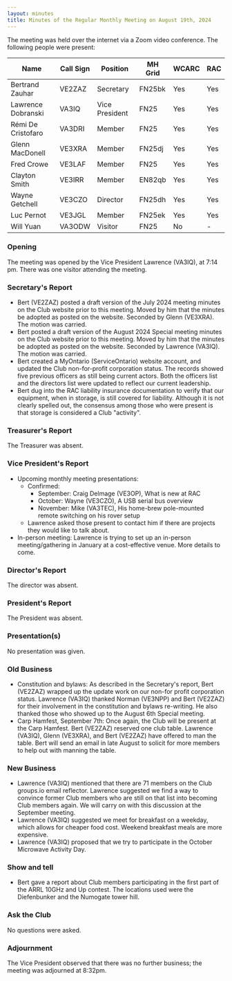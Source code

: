 ```yaml
---
layout: minutes
title: Minutes of the Regular Monthly Meeting on August 19th, 2024
---
```

The meeting was held over the internet via a Zoom video conference.
The following people were present:

| Name               | Call Sign | Position       | MH Grid | WCARC | RAC |
| ------------------ | --------- | -------------- | ------- | ----- | --- |
| Bertrand Zauhar    | VE2ZAZ    | Secretary      | FN25bk  | Yes   | Yes |
| Lawrence Dobranski | VA3IQ     | Vice President | FN25    | Yes   | Yes |
| Rémi De Cristofaro | VA3DRI    | Member         | FN25    | Yes   | Yes |
| Glenn MacDonell    | VE3XRA    | Member         | FN25dj  | Yes   | Yes |
| Fred Crowe         | VE3LAF    | Member         | FN25    | Yes   | Yes |
| Clayton Smith      | VE3IRR    | Member         | EN82qb  | Yes   | Yes |
| Wayne Getchell     | VE3CZO    | Director       | FN25dh  | Yes   | Yes |
| Luc Pernot         | VE3JGL    | Member         | FN25ek  | Yes   | Yes |
| Will Yuan          | VA3ODW    | Visitor        | FN25    | No    |  -  |

### Opening

The meeting was opened by the Vice President Lawrence (VA3IQ), at 7:14 pm.
There was one visitor attending the meeting.

### Secretary's Report

- Bert (VE2ZAZ) posted a draft version of the July 2024 meeting minutes on the Club website prior to this meeting. Moved by him that the minutes be adopted as posted on the website. Seconded by Glenn (VE3XRA). The motion was carried.
- Bert posted a draft version of the August 2024 Special meeting minutes on the Club website prior to this meeting. Moved by him that the minutes be adopted as posted on the website. Seconded by Lawrence (VA3IQ). The motion was carried.
- Bert created a MyOntario (ServiceOntario) website account, and updated the Club non-for-profit corporation status. The records showed five previous officers as still being current actors. Both the officers list and the directors list were updated to reflect our current leadership.
- Bert dug into the RAC liability insurance documentation to verify that our equipment, when in storage, is still covered for liability. Although it is not clearly spelled out, the consensus among those who were present is that storage is considered a Club "activity".

### Treasurer's Report

The Treasurer was absent.

### Vice President's Report

- Upcoming monthly meeting presentations:
   - Confirmed:
      - September: Craig Delmage (VE3OP), What is new at RAC
      - October: Wayne (VE3CZO), A USB serial bus overview
      - November: Mike (VA3TEC), His home-brew pole-mounted remote switching on his rover setup
   - Lawrence asked those present to contact him if there are projects they would like to talk about.
- In-person meeting: Lawrence is trying to set up an in-person meeting/gathering in January at a cost-effective venue. More details to come.

### Director's Report

The director was absent.

### President's Report

The President was absent.

### Presentation(s)

No presentation was given.

### Old Business

- Constitution and bylaws: As described in the Secretary's report, Bert (VE2ZAZ) wrapped up the update work on our non-for profit corporation status. Lawrence (VA3IQ) thanked Norman (VE3NPP) and Bert (VE2ZAZ) for their involvement in the constitution and bylaws re-writing. He also thanked those who showed up to the August 6th Special meeting.
- Carp Hamfest, September 7th: Once again, the Club will be present at the Carp Hamfest. Bert (VE2ZAZ) reserved one club table. Lawrence (VA3IQ), Glenn (VE3XRA), and Bert (VE2ZAZ) have offered to man the table. Bert will send an email in late August to solicit for more members to help out with manning the table.

### New Business

- Lawrence (VA3IQ) mentioned that there are 71 members on the Club groups.io email reflector. Lawrence suggested we find a way to convince former Club members who are still on that list into becoming Club members again. We will carry on with this discussion at the September meeting.
- Lawrence (VA3IQ) suggested we meet for breakfast on a weekday, which allows for cheaper food cost. Weekend breakfast meals are more expensive.
- Lawrence (VA3IQ) proposed that we try to participate in the October Microwave Activity Day.

### Show and tell

- Bert gave a report about Club members participating in the first part of the ARRL 10GHz and Up contest. The locations used were the Diefenbunker and the Numogate tower hill.

### Ask the Club

No questions were asked.

### Adjournment

The Vice President observed that there was no further business; the meeting was adjourned at 8:32pm.
